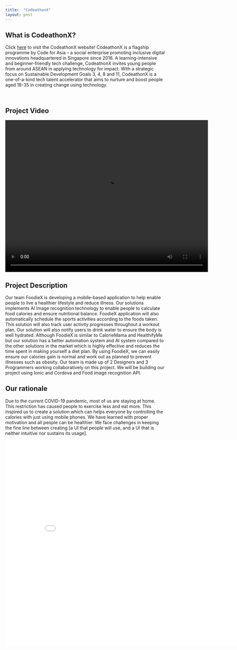 ```yaml
---
title:  "CodeathonX"
layout: post
---
```

## What is CodeathonX?
Click <a href="https://www.codefor.asia/codeathonx-2021/">here</a> to visit the CodeathonX website!
CodeathonX is a flagship programme by Code for Asia – a social enterprise promoting inclusive digital innovations headquartered in Singapore since 2016. A learning-intensive and beginner-friendly tech challenge, CodeathonX invites young people from around ASEAN in applying technology for impact. With a strategic focus on Sustainable Development Goals 3, 4, 8 and 11, CodeathonX is a one-of-a-kind tech talent accelerator that aims to nurture and boost people aged 18-35 in creating change using technology.

<img href = "https://sdgs.un.org/goals/goal3" style="vertical-align:left;margin: 0px 50px">
<img href = "https://sdgs.un.org/goals/goal4" style="vertical-align:middle;margin: 0px 50px"> 
<img href = "https://sdgs.un.org/goals/goal8" style="vertical-align:right;margin: 0px 50px"> 
<img href = "https://sdgs.un.org/goals/goal11" style="vertical-align:left;margin: 0px 50px"> 

## Project Video
<video width="640" height="480" controls>
  <source src="/assets/FoodieX.mp4" type="video/mp4">
  Your browser does not support the video tag.
</video>

## Project Description
Our team FoodieX is developing a mobile-based application to help enable people to live a healthier lifestyle and reduce illness. 
Our solutions implements AI Image recognition technology to enable people to calculate food calories and ensure nutritional balance. FoodieX application will also automatically schedule the sports activities according to the foods taken. This solution will also track user activity progresses throughout a workout plan. Our solution will also notify users to drink water to ensure the body is well hydrated. Although FoodieX is similar to CalorieMama and HealthifyMe but our solution has a better automation system and AI system compared to the other solutions in the market which is highly effective and reduces the time spent in making yourself a diet plan. By using FoodieX, we can easily ensure our calories gain is normal and work out as planned to prevent illnesses such as obesity. Our team is made up of 2 Designers and 3 Programmers working collaboratively on this project. We will be building our project using Ionic and Cordova and Food image recognition API.

## Our rationale
Due to the current COVID-19 pandemic, most of us are staying at home. This restriction has caused people to exercise less and eat more. This inspired us to create a solution which can helps everyone by controlling the calories with just using mobile phones. We have learned with proper motivation and all people can be healthier. We face challenges in keeping the fine line between creating [a UI that people will use, and a UI that is neither intuitive nor sustains its usage].

<embed src="/assets/codeathonCert.pdf" type="application/pdf" width="850px" height="650px"/>
